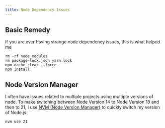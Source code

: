```yaml
---
title: Node Dependency Issues
---
```


## Basic Remedy

If you are ever having strange node dependency issues, this is what helped me

````shell
rm -rf node_modules
rm package-lock.json yarn.lock
npm cache clear --force
npm install
````

## Node Version Manager

I often have issues related to multiple projects using multiple versions of node. To make switching between Node Version 14 to Node Version 18 and then to 21, I use [NVM (Node Version Manager)](https://github.com/nvm-sh/nvm) to quickly switch my version of Node.js

````shell
nvm use 21
````
